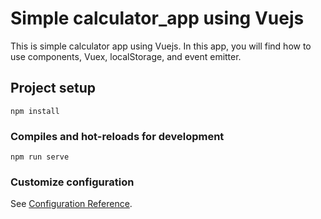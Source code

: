 # Simple calculator_app using Vuejs
This is simple calculator app using Vuejs. In this app, you will find how to use components, Vuex, localStorage, and event emitter.

## Project setup
```
npm install
```

### Compiles and hot-reloads for development
```
npm run serve
```

### Customize configuration
See [Configuration Reference](https://cli.vuejs.org/config/).
